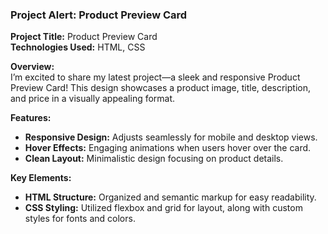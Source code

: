 ### Project Alert: Product Preview Card

**Project Title:** Product Preview Card  
**Technologies Used:** HTML, CSS  

**Overview:**  
I’m excited to share my latest project—a sleek and responsive Product Preview Card! This design showcases a product image, title, description, and price in a visually appealing format.

**Features:**
- **Responsive Design:** Adjusts seamlessly for mobile and desktop views.
- **Hover Effects:** Engaging animations when users hover over the card.
- **Clean Layout:** Minimalistic design focusing on product details.

**Key Elements:**
- **HTML Structure:** Organized and semantic markup for easy readability.
- **CSS Styling:** Utilized flexbox and grid for layout, along with custom styles for fonts and colors.
